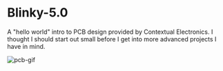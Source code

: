 # Blinky-5.0
A "hello world" intro to PCB design provided by Contextual Electronics. I thought I should start out small before I get into more advanced projects I have in mind.

![pcb-gif](https://user-images.githubusercontent.com/18176285/132142505-8384d74f-f05a-42d2-9fc2-588712aeda52.gif)
